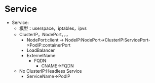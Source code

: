 # Service



- Service:
  - 模型：userspace，iptables，ipvs
  - ClusterIP，NodePort，，，
    - NodePort:client -> NodeIP:NodePort->ClusterIP:ServicePort->PodIP:containerPort
    - LoadBalancer
    - ExternelName
      - FQDN
        - CNAME->FQDN
  - No ClusterIP:Headless Service
    - ServiceName->PodIP


